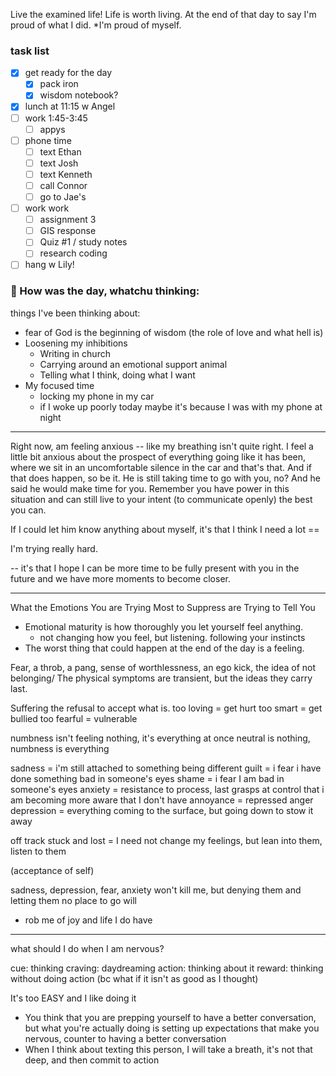 
Live the examined life! Life is worth living. 
At the end of that day to say I'm proud of what I did. *I'm proud of myself.

### task list
- [x] get ready for the day
	- [x] pack iron
	- [x] wisdom notebook?
- [x] lunch at 11:15 w Angel
- [ ] work 1:45-3:45
	- [ ] appys
- [ ] phone time
	- [ ] text Ethan
	- [ ] text Josh
	- [ ] text Kenneth
	- [ ] call Connor
	- [ ] go to Jae's
- [ ] work work
	- [ ] assignment 3
	- [ ] GIS response
	- [ ] Quiz #1 / study notes
	- [ ] research coding
- [ ] hang w Lily!
### 📝 How was the day, whatchu thinking:

things I've been thinking about:
- fear of God is the beginning of wisdom (the role of love and what hell is)
- Loosening my inhibitions
	- Writing in church
	- Carrying around an emotional support animal
	- Telling what I think, doing what I want
- My focused time
	- locking my phone in my car
	- if I woke up poorly today maybe it's because I was with my phone at night



---

Right now, am feeling anxious -- like my breathing isn't quite right. I feel a little bit anxious about the prospect of everything going like it has been, where we sit in an uncomfortable silence in the car and that's that.
	And if that does happen, so be it. He is still taking time to go with you, no? And he said he would make time for you.
Remember you have power in this situation and can still live to your intent (to communicate openly) the best you can. 

If I could let him know anything about myself, it's that I think I need a lot ==

I'm trying really hard. 

-- it's that I hope I can be more time to be fully present with you in the future and we have more moments to become closer.

---

What the Emotions You are Trying Most to Suppress are Trying to Tell You

- Emotional maturity is how thoroughly you let yourself feel anything. 
	- not changing how you feel, but listening. following your instincts
- The worst thing that could happen at the end of the day is a feeling.

Fear, a throb, a pang, sense of worthlessness, an ego kick, the idea of not belonging/
The physical symptoms are transient, but the ideas they carry last.

Suffering the refusal to accept what is.
too loving = get hurt
too smart = get bullied
too fearful = vulnerable

numbness isn't feeling nothing, it's everything at once
neutral is nothing, numbness is everything

sadness = i'm still attached to something being different
guilt = i fear i have done something bad in someone's eyes
shame = i fear I am bad in someone's eyes
anxiety = resistance to process, last grasps at control that i am becoming more aware that I don't have
annoyance = repressed anger
depression = everything coming to the surface, but going down to stow it away

off track stuck and lost = I need not change my feelings, but lean into them, listen to them

(acceptance of self)

sadness, depression, fear, anxiety won't kill me, but denying them and letting them no place to go will
- rob me of joy and life I do have

---

what should I do when I am nervous?

cue: thinking
craving: daydreaming
action: thinking about it
reward: thinking without doing action (bc what if it isn't as good as I thought)

It's too EASY and I like doing it
- You think that you are prepping yourself to have a better conversation, but what you're actually doing is setting up expectations that make you nervous, counter to having a better conversation
- When I think about texting this person, I will take a breath, it's not that deep, and then commit to action